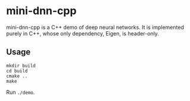 # mini-dnn-cpp
mini-dnn-cpp is a C++ demo of deep neural networks. It is implemented purely in C++, whose only dependency, Eigen, is header-only. 

## Usage
```shell
mkdir build
cd build
cmake ..
make
```

Run `./demo`.
